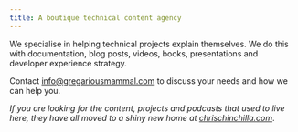 ```yaml
---
title: A boutique technical content agency
---
```


We specialise in helping technical projects explain themselves. We do this with documentation, blog posts, videos, books, presentations and developer experience strategy.

Contact [info@gregariousmammal.com](mailto:info@gregariousmammal.com) to discuss your needs and how we can help you.

_If you are looking for the content, projects and podcasts that used to live here, they have all moved to a shiny new home at [chrischinchilla.com](https://chrischinchilla.com)_.
